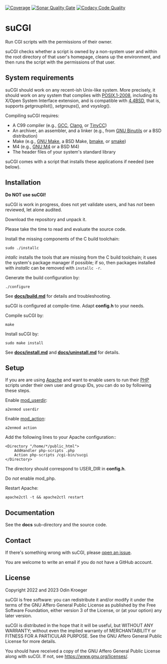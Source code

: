 [![Coverage](https://sonarcloud.io/api/project_badges/measure?project=odkr_sucgi&metric=coverage)](https://sonarcloud.io/component_measures?metric=Coverage&id=odkr_sucgi)
[![Sonar Quality Gate](https://sonarcloud.io/api/project_badges/measure?project=odkr_sucgi&metric=alert_status)](https://sonarcloud.io/api/project_badges/measure?project=odkr_sucgi&metric=alert_status)
[![Codacy Code Quality](https://app.codacy.com/project/badge/Grade/cb67a3bad615449589dfb242876600ac)](https://www.codacy.com/gh/odkr/sucgi/dashboard?utm_content=odkr/sucgi)

# suCGI

Run CGI scripts with the permissions of their owner.

suCGI checks whether a script is owned by a non-system user and within
the root directory of that user's homepage, cleans up the environment,
and then runs the script with the permissions of that user.


## System requirements

suCGI should work on any recent-ish Unix-like system. More precisely,
it should work on any system that complies with [POSIX.1-2008], including
its X/Open System Interface extension, and is compatible with [4.4BSD],
that is, supports *getgrouplist*(), *setgroups*(), and *vsyslog*().

Compiling suCGI requires:

* A C99 compiler (e.g., [GCC], [Clang], or [TinyCC])
* An archiver, an assembler, and a linker
  (e.g., from [GNU Binutils] or a BSD distribution)
* Make (e.g., [GNU Make], a BSD Make, [bmake], or [smake])
* M4 (e.g., [GNU M4] or a BSD M4)
* The header files of your system's standard library

suCGI comes with a script that installs
these applications if needed (see below).

[4.4BSD]: https://docs-legacy.freebsd.org/44doc/

[bmake]: https://www.crufty.net/help/sjg/bmake.html

[Clang]: https://clang.llvm.org/

[GCC]: https://gcc.gnu.org/

[GNU Binutils]: https://www.gnu.org/software/binutils/

[GNU M4]: https://www.gnu.org/software/m4/

[GNU Make]: https://www.gnu.org/software/make/

[POSIX.1-2008]: https://pubs.opengroup.org/onlinepubs/9699919799.2008edition/

[smake]: https://sourceforge.net/projects/s-make/

[TinyCC]: https://bellard.org/tcc/


## Installation

**Do NOT use suCGI!**

suCGI is work in progress, does not yet validate users,
and has *not* been reviewed, let alone audited.

Download the repository and unpack it.

Please take the time to read and evaluate the source code.

Install the missing components of the C build toolchain:

    sudo ./installc

*intallc* installs the tools that are missing from the C build toolchain;
it uses the system's package manager if possible; if so, then packages
installed with *installc* can be removed with `installc -r`.

Generate the build configuration by:

    ./configure

See **[docs/build.md]** for details and troubleshooting.

suCGI is configured at compile-time. Adapt **config.h** to your needs.

Compile suCGI by:

    make

Install suCGI by:

    sudo make install

See **[docs/install.md]** and **[docs/uninstall.md]** for details.

[docs/build.md]: docs/build.md

[docs/install.md]: docs/install.md

[docs/uninstall.md]: docs/uninstall.md


## Setup

If you are are using [Apache] and want to enable users to run their [PHP]
scripts under their own user and group IDs, you can do so by following
these steps.

Enable [mod_userdir]:

    a2enmod userdir

Enable [mod_action]:

    a2enmod action

Add the following lines to your Apache configuration::

    <Directory "/home/*/public_html">
        AddHandler php-scripts .php
        Action php-scripts /cgi-bin/sucgi
    </Directory>

The directory should correspond to USER_DIR in **config.h**.

Do *not* enable mod_php.

Restart Apache:

    apache2ctl -t && apache2ctl restart

[Apache]: https://httpd.apache.org/

[mod_action]: https://httpd.apache.org/docs/2.4/mod/mod_actions.html

[mod_userdir]: https://httpd.apache.org/docs/2.4/mod/mod_userdir.html

[PHP]: https://www.php.net/


## Documentation

See the **docs** sub-directory and the source code.


## Contact

If there's something wrong with suCGI, please
[open an issue](https://github.com/odkr/sucgi/issues).

You are welcome to write an email if you do not have a GitHub account.


## License

Copyright 2022 and 2023 Odin Kroeger

suCGI is free software: you can redistribute it and/or modify it
under the terms of the GNU Affero General Public License as published
by the Free Software Foundation, either version 3 of the License,
or (at your option) any later version.

suCGI is distributed in the hope that it will be useful, but WITHOUT
ANY WARRANTY; without even the implied warranty of MERCHANTABILITY
or FITNESS FOR A PARTICULAR PURPOSE. See the GNU Affero General
Public License for more details.

You should have received a copy of the GNU Affero General Public
License along with suCGI. If not, see <https://www.gnu.org/licenses/>.

